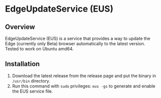 # EdgeUpdateService (EUS)

## Overview

EdgeUpdateService (EUS) is a service that provides a way to update the Edge (currently only Beta) browser automatically to the latest version. Tested to work on Ubuntu amd64.

## Installation

1. Download the latest release from the release page and put the binary in `/usr/bin` directory.
2. Run this command with `sudo` privileges: `eus -gs` to generate and enable the EUS service file.